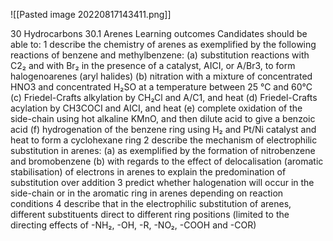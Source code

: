 ![[Pasted image 20220817143411.png]]

30 Hydrocarbons
30.1 Arenes
Learning outcomes
Candidates should be able to:
1 describe the chemistry of arenes as exemplified by the following reactions of benzene and methylbenzene:
(a) substitution reactions with C2₂ and with Br₂ in the presence of a catalyst, AICI, or A/Br3, to form
halogenoarenes (aryl halides)
(b) nitration with a mixture of concentrated HNO3 and concentrated H₂SO at a temperature between
25 °C and 60°C
(c) Friedel-Crafts alkylation by CH₂Cl and A/C1, and heat
(d) Friedel-Crafts acylation by CH3COCI and AICI, and heat
(e) complete oxidation of the side-chain using hot alkaline KMnO, and then dilute acid to give a benzoic
acid
(f) hydrogenation of the benzene ring using H₂ and Pt/Ni catalyst and heat to form a cyclohexane ring
2 describe the mechanism of electrophilic substitution in arenes:
(a) as exemplified by the formation of nitrobenzene and bromobenzene
(b) with regards to the effect of delocalisation (aromatic stabilisation) of electrons in arenes to explain the
predomination of substitution over addition
3
predict whether halogenation will occur in the side-chain or in the aromatic ring in arenes depending on
reaction conditions
4 describe that in the electrophilic substitution of arenes, different substituents direct to different ring
positions (limited to the directing effects of -NH₂, -OH, -R, -NO₂, -COOH and -COR)